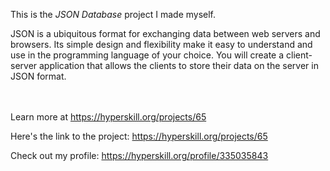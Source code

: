 This is the *JSON Database* project I made myself.


<p>JSON is a ubiquitous format for exchanging data between web servers and browsers. Its simple design and flexibility make it easy to understand and use in the programming language of your choice. You will create a client-server application that allows the clients to store their data on the server in JSON format.</p><br/><br/>Learn more at <a href="https://hyperskill.org/projects/65?utm_source=ide&utm_medium=ide&utm_campaign=ide&utm_content=project-card">https://hyperskill.org/projects/65</a>

Here's the link to the project: https://hyperskill.org/projects/65

Check out my profile: https://hyperskill.org/profile/335035843